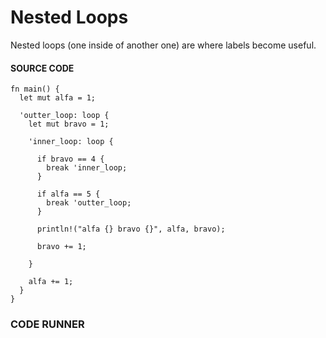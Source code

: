 # Nested Loops

Nested loops (one inside of another one) are
where labels become useful.

#### SOURCE CODE

```rust, noplayground, EXAMPLE1
fn main() {
  let mut alfa = 1;

  'outter_loop: loop {
    let mut bravo = 1;

    'inner_loop: loop {

      if bravo == 4 {
        break 'inner_loop;
      }

      if alfa == 5 {
        break 'outter_loop;
      }

      println!("alfa {} bravo {}", alfa, bravo);

      bravo += 1;

    }

    alfa += 1;
  }
}
```

### CODE RUNNER

```rust, editable, CODE1

```
